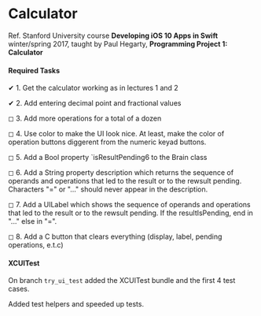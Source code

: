 #  Calculator

Ref. Stanford University course **Developing iOS 10 Apps in Swift** winter/spring 2017, taught by Paul Hegarty, **Programming Project 1: Calculator**

#### Required Tasks
✔ 1. Get the calculator working as in lectures 1 and 2

✔ 2. Add entering decimal point and fractional values

◻ 3. Add more operations for a total of a dozen

◻ 4. Use color to make the UI look nice. At least, make the color of operation buttons diggerent from the numeric keyad buttons.

◻ 5. Add a Bool property `isResultPending6 to the Brain class

◻ 6. Add a String property description which returns the sequence of operands and operations that led to the result or to the rewsult pending. Characters "=" or "..." should never appear in the description.

◻ 7. Add a UILabel which shows the sequence of operands and operations that led to the result or to the rewsult pending. If the resultIsPending, end in "..." else in "=".

◻ 8. Add a C button that clears everything (display, label, pending operations, e.t.c)


#### XCUITest

On branch `try_ui_test` added the XCUITest bundle and the first 4 test cases.

Added test helpers and speeded up tests.
